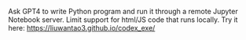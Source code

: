 Ask GPT4 to write Python program and run it through a remote Jupyter Notebook server. Limit support for html/JS code that runs locally.
Try it here: https://liuwantao3.github.io/codex_exe/
